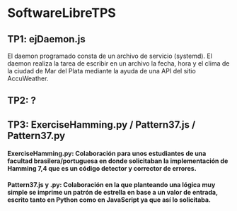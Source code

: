 # SoftwareLibreTPS
## TP1: ejDaemon.js
El daemon programado consta de un archivo de servicio (systemd). El daemon realiza la tarea de escribir en un archivo la fecha, hora y el clima de la ciudad de Mar del Plata mediante la ayuda de una API del sitio AccuWeather.

## TP2: ?

## TP3: ExerciseHamming.py / Pattern37.js / Pattern37.py
#### ExerciseHamming.py: Colaboración para unos estudiantes de una facultad brasilera/portuguesa en donde solicitaban la implementación de Hamming 7,4 que es un código detector y corrector de errores.
#### Pattern37.js y .py: Colaboración en la que planteando una lógica muy simple se imprime un patrón de estrella en base a un valor de entrada, escrito tanto en Python como en JavaScript ya que así lo solicitaba.
